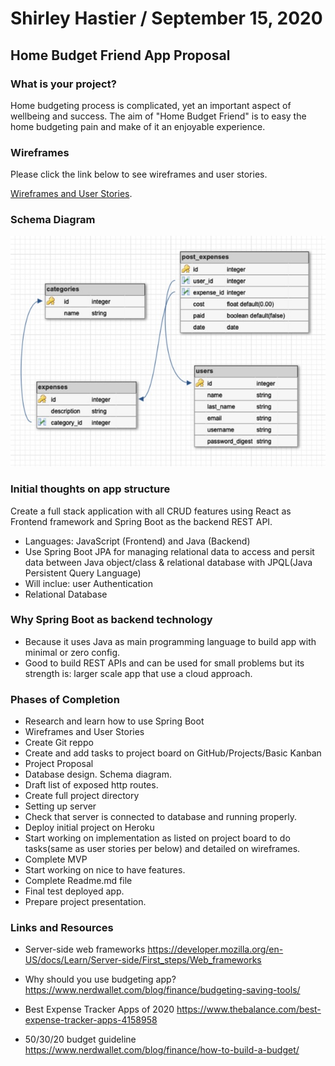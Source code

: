 # Shirley Hastier / September 15, 2020 

## Home Budget Friend App Proposal

### What is your project?

Home budgeting process is complicated, yet an important aspect of wellbeing and success. The aim of "Home Budget Friend" is to easy the home budgeting pain and make of it an enjoyable experience. 

### Wireframes

Please click the link below to see wireframes and user stories.

[Wireframes and User Stories](./Wireframes.md).

### Schema Diagram

![schema-diagram](./assets/schema_diagram.jpg)

### Initial thoughts on app structure

Create a full stack application with all CRUD features using React as Frontend framework and Spring Boot as the backend REST API. 
- Languages: JavaScript (Frontend) and Java (Backend)
- Use Spring Boot JPA for managing relational data to access and persit data between Java object/class & relational database with JPQL(Java Persistent Query Language)
- Will inclue: user Authentication
- Relational Database

### Why Spring Boot as backend technology
- Because it uses Java as main programming language to build app with minimal or zero config.
- Good to build REST APIs and can be used for small problems but its strength is: larger scale app that use a cloud approach.

### Phases of Completion
- Research and learn how to use Spring Boot
- Wireframes and User Stories
- Create Git reppo
- Create and add tasks to project board on GitHub/Projects/Basic Kanban
- Project Proposal
- Database design. Schema diagram.
- Draft list of exposed http routes.
- Create full project directory
- Setting up server
- Check that server is connected to database and running properly.
- Deploy initial project on Heroku
- Start working on implementation as listed on project board to do tasks(same as user stories per below) and detailed on wireframes.
- Complete MVP
- Start working on nice to have features.
- Complete Readme.md file
- Final test deployed app.
- Prepare project presentation.  

### Links and Resources

- Server-side web frameworks
https://developer.mozilla.org/en-US/docs/Learn/Server-side/First_steps/Web_frameworks 

- Why should you use budgeting app?
https://www.nerdwallet.com/blog/finance/budgeting-saving-tools/ 

- Best Expense Tracker Apps of 2020
https://www.thebalance.com/best-expense-tracker-apps-4158958

- 50/30/20 budget guideline
https://www.nerdwallet.com/blog/finance/how-to-build-a-budget/

